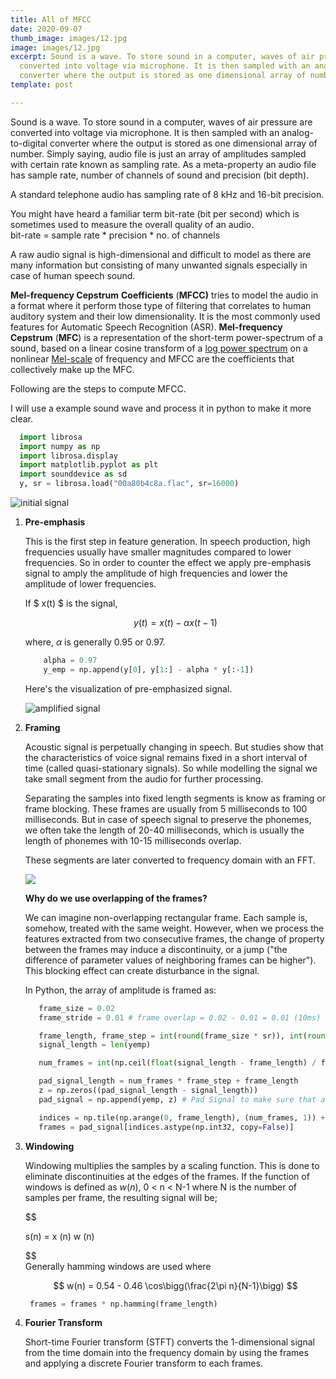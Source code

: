 ```yaml
---
title: All of MFCC
date: 2020-09-07
thumb_image: images/12.jpg
image: images/12.jpg
excerpt: Sound is a wave. To store sound in a computer, waves of air pressure are
  converted into voltage via microphone. It is then sampled with an analog-to-digital
  converter where the output is stored as one dimensional array of number.
template: post

---
```

Sound is a wave. To store sound in a computer, waves of air pressure are converted into voltage via microphone. It is then sampled with an analog-to-digital converter where the output is stored as one dimensional array of number. Simply saying, audio file is just an array of amplitudes sampled with certain rate known as sampling rate. As a meta-property an audio file has sample rate, number of channels of sound and precision (bit depth).

A standard telephone audio has sampling rate of 8 kHz and 16-bit precision.

You might have heard a familiar term bit-rate (bit per second) which is sometimes used to measure the overall quality of an audio.  
bit-rate = sample rate * precision * no. of channels

A raw audio signal is high-dimensional and difficult to model as there are many information but consisting of many unwanted signals especially in case of human speech sound.

**Mel-frequency Cepstrum** **Coefficients** (**MFCC)** tries to model the audio in a format where it perform those type of filtering that correlates to human auditory system and their low dimensionality. It is the most commonly used features for Automatic Speech Recognition (ASR). **Mel-frequency Cepstrum** (**MFC**) is a representation of the short-term power-spectrum of a sound, based on a linear cosine transform of a [log power spectrum](https://en.wikipedia.org/wiki/Power_spectrum "Power spectrum") on a nonlinear [Mel-scale](https://en.wikipedia.org/wiki/Mel_scale "Mel scale") of frequency and MFCC are the coefficients that collectively make up the MFC.

Following are the steps to compute MFCC.

I will use a example sound wave and process it in python to make it more clear.

```python
  import librosa 
  import numpy as np 
  import librosa.display
  import matplotlib.pyplot as plt
  import sounddevice as sd
  y, sr = librosa.load("00a80b4c8a.flac", sr=16000)
```

![initial signal](/images/y.png "Initial Signal")

1. **Pre-emphasis**

   This is the first step in feature generation. In speech production, high frequencies usually have smaller magnitudes compared to lower frequencies. So in order to counter the effect we apply pre-emphasis signal to amply the amplitude of high frequencies and lower the amplitude of lower frequencies.

   If $ x(t) $ is the signal,

   $$
   y(t) = x(t) - \alpha x(t-1)
   $$

   where, $\alpha$ is generally 0.95 or 0.97.

   ```python
       alpha = 0.97
       y_emp = np.append(y[0], y[1:] - alpha * y[:-1])
   ```

   Here's the visualization of pre-emphasized signal.

   ![amplified signal](/images/yemp.png "Pre-emphasized signal")
2. **Framing**

   Acoustic signal is perpetually changing in speech. But studies show that the characteristics of voice signal remains fixed in a short interval of time (called quasi-stationary signals). So while modelling the signal we take small segment from the audio for further processing.

   Separating the samples into fixed length segments is know as framing or frame blocking. These frames are usually from 5 milliseconds to 100 milliseconds. But in case of speech signal to preserve the phonemes, we often take the length of 20-40 milliseconds, which is usually the length of phonemes with 10-15 milliseconds overlap.

   These segments are later converted to frequency domain with an FFT.

   ![](/images/framing.jpg)

   **Why do we use overlapping of the frames?**

   We can imagine non-overlapping rectangular frame. Each sample is, somehow, treated with the same weight. However, when we process the features extracted from two consecutive frames, the change of property between the frames may induce a discontinuity, or a jump ("the difference of parameter values of neighboring frames can be higher"). This blocking effect can create disturbance in the signal.

   In Python, the array of amplitude is framed as:

   ```python
      frame_size = 0.02
      frame_stride = 0.01 # frame overlap = 0.02 - 0.01 = 0.01 (10ms)
   
      frame_length, frame_step = int(round(frame_size * sr)), int(round(frame_stride * sr))  # Convert from seconds to samples
      signal_length = len(yemp)
   
      num_frames = int(np.ceil(float(signal_length - frame_length) / frame_step))  # Make sure that we have at least 1 frame
   
      pad_signal_length = num_frames * frame_step + frame_length
      z = np.zeros((pad_signal_length - signal_length))
      pad_signal = np.append(yemp, z) # Pad Signal to make sure that all frames have equal number of samples without truncating any samples from the original signal
   
      indices = np.tile(np.arange(0, frame_length), (num_frames, 1)) + np.tile(np.arange(0, num_frames * frame_step, frame_step), (frame_length, 1)).T
      frames = pad_signal[indices.astype(np.int32, copy=False)]
   ```
3. **Windowing**

   Windowing multiplies the samples by a scaling function. This is done to eliminate discontinuities at the edges of the frames. If the function of windows is defined as $w(n)$, 0 < n < N-1 where N is the number of samples per frame, the resulting signal will be;

   $$

   s(n) = x (n) w (n)

   $$  
   Generally hamming windows are used where

   $$  
   w(n) = 0.54 - 0.46 \cos\bigg(\frac{2\pi n}{N-1}\bigg)
   $$

   ```python
   	frames = frames * np.hamming(frame_length)
   ```
4. **Fourier Transform**

   Short-time Fourier transform (STFT) converts the 1-dimensional signal from the time domain into the frequency domain by using the frames and applying a discrete Fourier transform to each frames.